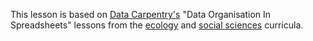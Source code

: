 This lesson is based on [Data Carpentry's](https://datacarpentry.org) "Data Organisation In Spreadsheets" lessons from the [ecology](https://datacarpentry.org/lessons/#ecology-workshop) and [social sciences](https://datacarpentry.org/lessons/#social-science-curriculum) curricula. 
